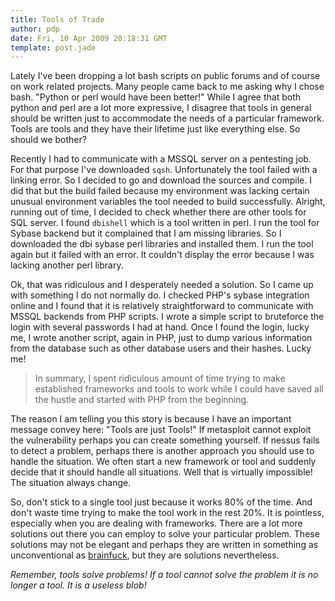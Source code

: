 ```yaml
---
title: Tools of Trade
author: pdp
date: Fri, 10 Apr 2009 20:18:31 GMT
template: post.jade
---
```


Lately I've been dropping a lot bash scripts on public forums and of course on work related projects. Many people came back to me asking why I chose bash. "Python or perl would have been better!" While I agree that both python and perl are a lot more expressive, I disagree that tools in general should be written just to accommodate the needs of a particular framework. Tools are tools and they have their lifetime just like everything else. So should we bother?

Recently I had to communicate with a MSSQL server on a pentesting job. For that purpose I've downloaded `sqsh`. Unfortunately the tool failed with a linking error. So I decided to go and download the sources and compile. I did that but the build failed because my environment was lacking certain unusual environment variables the tool needed to build successfully. Alright, running out of time, I decided to check whether there are other tools for SQL server. I found `dbishell` which is a tool written in perl. I run the tool for Sybase backend but it complained that I am missing libraries. So I downloaded the dbi sybase perl libraries and installed them. I run the tool again but it failed with an error. It couldn't display the error because I was lacking another perl library.

Ok, that was ridiculous and I desperately needed a solution. So I came up with something I do not normally do. I checked PHP's sybase integration online and I found that it is relatively straightforward to communicate with MSSQL backends from PHP scripts. I wrote a simple script to bruteforce the login with several passwords I had at hand. Once I found the login, lucky me, I wrote another script, again in PHP, just to dump various information from the database such as other database users and their hashes. Lucky me!

> In summary, I spent ridiculous amount of time trying to make established frameworks and tools to work while I could have saved all the hustle and started with PHP from the beginning.

The reason I am telling you this story is because I have an important message convey here: "Tools are just Tools!" If metasploit cannot exploit the vulnerability perhaps you can create something yourself. If nessus fails to detect a problem, perhaps there is another approach you should use to handle the situation. We often start a new framework or tool and suddenly decide that it should handle all situations. Well that is virtually impossible! The situation always change.

So, don't stick to a single tool just because it works 80% of the time. And don't waste time trying to make the tool work in the rest 20%. It is pointless, especially when you are dealing with frameworks. There are a lot more solutions out there you can employ to solve your particular problem. These solutions may not be elegant and perhaps they are written in something as unconventional as [brainfuck](http://en.wikipedia.org/wiki/Brainfuck), but they are solutions nevertheless.

_Remember, tools solve problems! If a tool cannot solve the problem it is no longer a tool. It is a useless blob!_
